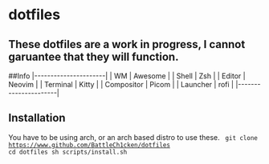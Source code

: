 # dotfiles

## These dotfiles are a work in progress, I cannot garuantee that they will function.

##Info
|----------------------|
| WM         | Awesome |
| Shell      | Zsh     | 
| Editor     | Neovim  |
| Terminal   | Kitty   |
| Compositor | Picom   |
| Launcher   | rofi    |
|----------------------|

## Installation
You have to be using arch, or an arch based distro to use these.
<code>
git clone https://www.github.com/BattleCh1cken/dotfiles
cd dotfiles
sh scripts/install.sh
</code>






